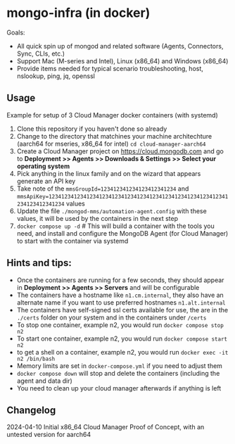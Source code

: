 # mongo-infra (in docker)

Goals:
- All quick spin up of mongod and related software (Agents, Connectors, Sync, CLIs, etc.)
- Support Mac (M-series and Intel), Linux (x86_64) and Windows (x86_64)
- Provide items needed for typical scenario troubleshooting, host, nslookup, ping, jq, openssl

## Usage

Example for setup of 3 Cloud Manager docker containers (with systemd)
1. Clone this repository if you haven't done so already
1. Change to the directory that matchines your machine architechture (aarch64 for mseries, x86_64 for intel) `cd cloud-manager-aarch64`
1. Create a Cloud Manager project on https://cloud.mongodb.com and go to **Deployment >> Agents >> Downloads & Settings >> Select your operating system**
1. Pick anything in the linux family and on the wizard that appears generate an API key
1. Take note of the `mmsGroupId=123412341234123412341234` and `mmsApiKey=123412341234123412341234123412341234123412341234123412341234123412341234` values
1. Update the file `./mongod-mms/automation-agent.config` with these values, it will be used by the containers in the next step
1. `docker compose up -d` # This will build a container with the tools you need, and install and configure the MongoDB Agent (for Cloud Manager) to start with the container via systemd

## Hints and tips:
- Once the containers are running for a few seconds, they should appear in **Deployment >> Agents >> Servers** and will be configurable
- The containers have a hostname like `n1.cm.internal`, they also have an alternate name if you want to use preferred hostnames `n1.alt.internal`
- The containers have self-signed ssl certs available for use, the are in the `./certs` folder on your system and in the containers under `/certs`
- To stop one container, example n2, you would run `docker compose stop n2`
- To start one container, example n2, you would run `docker compose start n2` 
- to get a shell on a container, example n2, you would run `docker exec -it n2 /bin/bash`
- Memory limits are set in `docker-compose.yml` if you need to adjust them
- `docker compose down` will stop and delete the containers (including the agent and data dir)
- You need to clean up your cloud manager afterwards if anything is left 

## Changelog
2024-04-10 Initial x86_64 Cloud Manager Proof of Concept, with an untested version for aarch64

